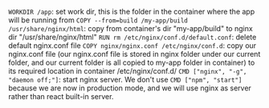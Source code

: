 `WORKDIR /app`: set work dir, this is the folder in the container where the app will be running from 
`COPY --from=build /my-app/build /usr/share/nginx/html`: copy from container's dir "my-app/build" to nginx dir "/usr/share/nginx/html"
`RUN rm /etc/nginx/conf.d/default.conf`: delete default nginx.conf file
`COPY nginx/nginx.conf /etc/nginx/conf.d`: copy our nginx.conf file (our nginx.conf file is stored in nginx folder under our current folder, and our current folder is all copied to my-app folder in container) to its required location in container /etc/nginx/conf.d/
`CMD ["nginx", "-g", "daemon off;"]`: start nginx server. We don't use `CMD ["npm", "start"]` because we are now in production mode, and we will use nginx as server rather than react built-in server. 
